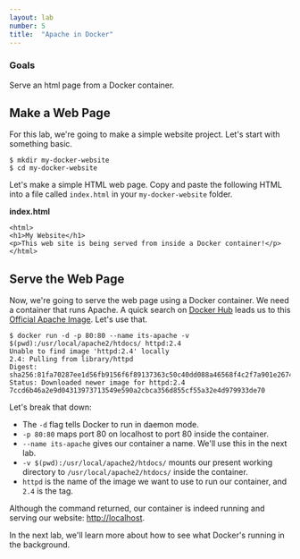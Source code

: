```yaml
---
layout: lab
number: 5
title:  "Apache in Docker"
---
```


### Goals
Serve an html page from a Docker container.

## Make a Web Page

For this lab, we're going to make a simple website project. Let's start with
something basic.

```
$ mkdir my-docker-website
$ cd my-docker-website
```

Let's make a simple HTML web page. Copy and paste the following HTML into a file
called `index.html` in your `my-docker-website` folder.

**index.html**

```
<html>
<h1>My Website</h1>
<p>This web site is being served from inside a Docker container!</p>
</html>
```

## Serve the Web Page

Now, we're going to serve the web page using a Docker container. We need a
container that runs Apache. A quick search on [Docker
Hub](https://hub.docker.com/) leads us to this [Official Apache
Image](https://hub.docker.com/_/httpd/). Let's use that.

```
$ docker run -d -p 80:80 --name its-apache -v $(pwd):/usr/local/apache2/htdocs/ httpd:2.4
Unable to find image 'httpd:2.4' locally
2.4: Pulling from library/httpd
Digest: sha256:81fa70287ee1d56fb9156f6f89137363c50c40dd088a46568f4c2f7a901e2674
Status: Downloaded newer image for httpd:2.4
7ccd6b46a2e9d04313973713549e590a2cbca356d855cf55a32e4d979933de70
```

Let's break that down:

 - The `-d` flag tells Docker to run in daemon mode.
 - `-p 80:80` maps port 80 on localhost to port 80 inside the container.
 - `--name its-apache` gives our container a name. We'll use this in the next
   lab.
 - `-v $(pwd):/usr/local/apache2/htdocs/` mounts our present working directory
   to `/usr/local/apache2/htdocs/` inside the container.
 - `httpd` is the name of the image we want to use to run our container, and
   `2.4` is the tag.

Although the command returned, our container is indeed running and serving our
website: [http://localhost](http://localhost).

In the next lab, we'll learn more about how to see what Docker's running in the
background.

